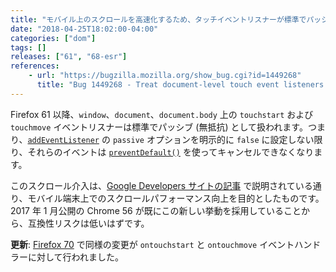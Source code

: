 ```yaml
---
title: "モバイル上のスクロールを高速化するため、タッチイベントリスナーが標準でパッシブとなりました"
date: "2018-04-25T18:02:00-04:00"
categories: ["dom"]
tags: []
releases: ["61", "68-esr"]
references:
    - url: "https://bugzilla.mozilla.org/show_bug.cgi?id=1449268"
      title: "Bug 1449268 - Treat document-level touch event listeners as passive. (Chrome scrolling intervention)"
---
```

Firefox 61 以降、`window`、`document`、`document.body` 上の `touchstart` および `touchmove` イベントリスナーは標準でパッシブ (無抵抗) として扱われます。つまり、[`addEventListener`](https://developer.mozilla.org/docs/Web/API/EventTarget/addEventListener) の `passive` オプションを明示的に `false` に設定しない限り、それらのイベントは [`preventDefault()`](https://developer.mozilla.org/docs/Web/API/Event/preventDefault) を使ってキャンセルできなくなります。

このスクロール介入は、[Google Developers サイトの記事](https://developers.google.com/web/updates/2017/01/scrolling-intervention) で説明されている通り、モバイル端末上でのスクロールパフォーマンス向上を目的としたものです。2017 年 1 月公開の Chrome 56 が既にこの新しい挙動を採用していることから、互換性リスクは低いはずです。

**更新**: [Firefox 70](https://www.fxsitecompat.dev/ja/docs/2019/ontouchstart-ontouchmove-event-handlers-are-now-passive-by-default/) で同様の変更が `ontouchstart` と `ontouchmove` イベントハンドラーに対して行われました。
